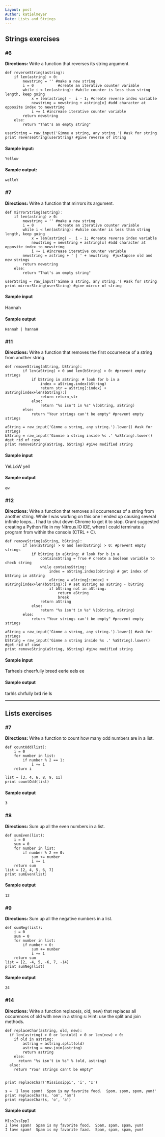 ```yaml
---
Layout: post
Author: katielmeyer
Date: Lists and Strings
---
```


## Strings exercises

### #6
<strong>Directions:</strong> Write a function that reverses its string argument.

```
def reverseString(astring):
    if len(astring) > 0:
        newstring = '' #make a new string
        i = 0			#create an iterative counter variable 
        while i < len(astring): #while counter is less than string length, keep going
            x = len(astring) -  i - 1; #create reverse index variable 
            newstring = newstring + astring[x] #add character at opposite index to newstring
            i += 1 #increase iterative counter variable
        return newstring
    else:
        return "That's an empty string"
    
userString = raw_input('Gimme a string, any string.') #ask for string
print reverseString(userString) #give reverse of string
```

#### Sample input:

```
Yellow
```

#### Sample output:

```
welloY
```

### #7
<strong>Directions:</strong> Write a function that mirrors its argument.

```
def mirrorString(astring):
    if len(astring) > 0:
        newstring = '' #make a new string
        i = 0			#create an iterative counter variable 
        while i < len(astring): #while counter is less than string length, keep going
            x = len(astring) -  i - 1; #create reverse index variable 
            newstring = newstring + astring[x] #add character at opposite index to newstring
            i += 1 #increase iterative counter variable
        newstring = astring + ' | ' + newstring  #juxtapose old and new strings
        return newstring
    else:
        return "That's an empty string"
    
userString = raw_input('Gimme a string, any string.') #ask for string
print mirrorString(userString) #give mirror of string

```

#### Sample input
Hannah

#### Sample output

```
Hannah | hannaH
```


### #11
<strong>Directions:</strong> Write a function that removes the first occurrence of a string from another string.

```
def removeString(aString, bString):
        if len(aString) > 0 and len(bString) > 0: #prevent empty strings
            if bString in aString: # look for b in a
                index = aString.index(bString)
                return_str = aString[:index] + aString[index+len(bString):]
                return return_str
            else:
                return "%s isn't in %s" %(bString, aString)
        else:
            return "Your strings can't be empty" #prevent empty strings
        
aString = raw_input('Gimme a string, any string.').lower() #ask for strings
bString = raw_input('Gimmie a string inside %s .' %aString).lower() #get rid of case
print removeString(aString, bString) #give modified string
```

#### Sample input
YeLLoW
yell

#### Sample output

```
ow
```

### #12
<strong>Directions:</strong> Write a function that removes all occurrences of a string from another string.
While I was working on this one I ended up causing several infinite loops... I had to shut down Chrome to get it to stop. Grant suggested creating a Python file in my Nitrous.IO IDE, where I could terminate a program from within the console (CTRL + C).

```
def removeString(aString, bString):
        if len(aString) > 0 and len(bString) > 0: #prevent empty strings
            if bString in aString: # look for b in a
                containsString = True # create a boolean variable to check string
                while containsString:
                    index = aString.index(bString) # get index of bString in aString
                    aString = aString[:index] + aString[index+len(bString):] # set aString as aString - bString
                    if bString not in aString:
                    	return aString
                    	break
                return aString
            else:
                return "%s isn't in %s" %(bString, aString)
        else:
            return "Your strings can't be empty" #prevent empty strings
        
aString = raw_input('Gimme a string, any string.').lower() #ask for strings
bString = raw_input('Gimme a string inside %s .' %aString).lower() #get rid of case
print removeString(aString, bString) #give modified string
```

#### Sample input
Tarheels cheerfully breed eerie eels
ee

#### Sample output
tarhls chrfully brd rie ls


***


## Lists exercises

### #7
<strong>Directions:</strong> Write a function to count how many odd numbers are in a list.

```
def countOdd(list):
    i = 0
    for number in list:
        if number % 2 == 1:
            i += 1
    return i
    
list = [3, 4, 6, 8, 9, 11]
print countOdd(list)

```

#### Sample output

```
3
```

### #8
<strong>Directions:</strong> Sum up all the even numbers in a list.

```
def sumEven(list):
    i = 0
    sum = 0
    for number in list:
        if number % 2 == 0:
            sum += number
            i += 1
    return sum
list = [2, 4, 5, 6, 7]
print sumEven(list)
```

#### Sample output

```
12
```

### #9
<strong>Directions:</strong> Sum up all the negative numbers in a list.

```
def sumNeg(list):
    i = 0
    sum = 0
    for number in list:
        if number < 0:
            sum += number
            i += 1
    return sum
list = [2, -4, 5, -6, 7, -14]
print sumNeg(list)
```

#### Sample output

```
24
```

### #14
<strong>Directions:</strong> Write a function replace(s, old, new) that replaces all occurences of old with new in a string s:
Hint: use the split and join methods.

```
def replaceChar(astring, old, new):
  if len(astring) > 0 or len(old) > 0 or len(new) > 0:
    if old in astring:
        astring = astring.split(old)
        astring = new.join(astring)
        return astring
    else: 
      return "%s isn't in %s" % (old, astring)
  else:
    return "Your strings can't be empty"


print replaceChar('Mississippi', 'i', 'I')

s = 'I love spom!  Spom is my favorite food.  Spom, spom, spom, yum!'
print replaceChar(s, 'om', 'am')
print replaceChar(s, 'o', 'a')
```

#### Sample output

```
MIssIssIppI                                                                                                                                                                                       
I love spam!  Spam is my favorite food.  Spam, spam, spam, yum!                                                                                                                                   
I lave spam!  Spam is my favarite faad.  Spam, spam, spam, yum!    
```
